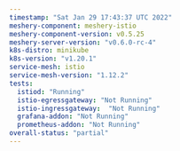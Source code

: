 ```yaml
---
timestamp: "Sat Jan 29 17:43:37 UTC 2022"
meshery-component: meshery-istio
meshery-component-version: v0.5.25
meshery-server-version: "v0.6.0-rc-4"
k8s-distro: minikube
k8s-version: "v1.20.1"
service-mesh: istio
service-mesh-version: "1.12.2"
tests:
  istiod: "Running"
  istio-egressgateway: "Not Running"
  istio-ingressgateway:  "Not Running"
  grafana-addon: "Not Running"
  prometheus-addon: "Not Running"
overall-status: "partial"
---
```

